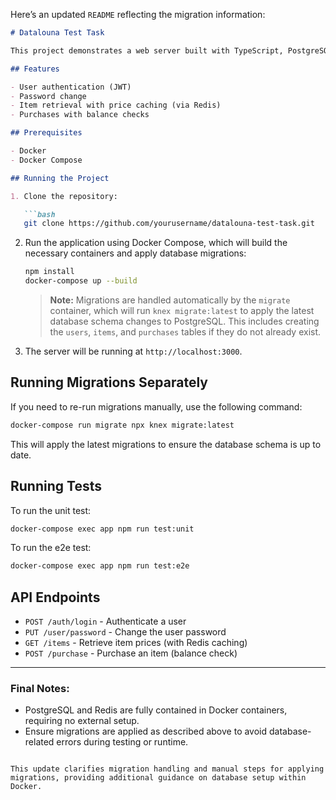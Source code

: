 Here’s an updated `README` reflecting the migration information:

```markdown
# Datalouna Test Task

This project demonstrates a web server built with TypeScript, PostgreSQL, Redis, and Docker for handling user authentication, item retrieval, and purchases.

## Features

- User authentication (JWT)
- Password change
- Item retrieval with price caching (via Redis)
- Purchases with balance checks

## Prerequisites

- Docker
- Docker Compose

## Running the Project

1. Clone the repository:

   ```bash
   git clone https://github.com/yourusername/datalouna-test-task.git
   ```

2. Run the application using Docker Compose, which will build the necessary containers and apply database migrations:

   ```bash
   npm install
   docker-compose up --build
   ```

   > **Note:** Migrations are handled automatically by the `migrate` container, which will run `knex migrate:latest` to apply the latest database schema changes to PostgreSQL. This includes creating the `users`, `items`, and `purchases` tables if they do not already exist.

3. The server will be running at `http://localhost:3000`.

## Running Migrations Separately

If you need to re-run migrations manually, use the following command:

   ```bash
   docker-compose run migrate npx knex migrate:latest
   ```

This will apply the latest migrations to ensure the database schema is up to date.

## Running Tests

To run the unit test:
   ```bash
   docker-compose exec app npm run test:unit
   ```

To run the e2e test:
   ```bash
   docker-compose exec app npm run test:e2e
   ```

## API Endpoints

- `POST /auth/login` - Authenticate a user
- `PUT /user/password` - Change the user password
- `GET /items` - Retrieve item prices (with Redis caching)
- `POST /purchase` - Purchase an item (balance check)

---

### Final Notes:

- PostgreSQL and Redis are fully contained in Docker containers, requiring no external setup.
- Ensure migrations are applied as described above to avoid database-related errors during testing or runtime.
``` 

This update clarifies migration handling and manual steps for applying migrations, providing additional guidance on database setup within Docker.